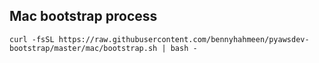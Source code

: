 ## Mac bootstrap process

    curl -fsSL https://raw.githubusercontent.com/bennyhahmeen/pyawsdev-bootstrap/master/mac/bootstrap.sh | bash -
